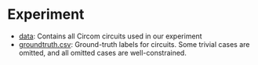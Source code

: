 # Experiment

- [data](./data): Contains all Circom circuits used in our experiment
- [groundtruth.csv](groundtruth.csv): Ground-truth labels for circuits. Some trivial cases are omitted, and all omitted cases are well-constrained.
